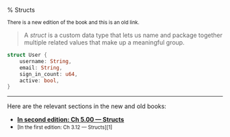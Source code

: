 % Structs

<small>There is a new edition of the book and this is an old link.</small>

> A _struct_ is a custom data type that lets us name and package together multiple related values that make up a meaningful group.

```rust
struct User {
    username: String,
    email: String,
    sign_in_count: u64,
    active: bool,
}
```

---

Here are the relevant sections in the new and old books:

* **[In second edition: Ch 5.00 — Structs][2]**
* <small>[In the first edition: Ch 3.12 — Structs][1]</small>

[2]: ch05-00-structs.html
